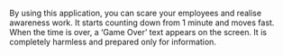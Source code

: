 By using this application, you can scare your employees and realise awareness work. It starts counting down from 1 minute and moves fast. When the time is over, a ‘Game Over’ text appears on the screen. It is completely harmless and prepared only for information.
